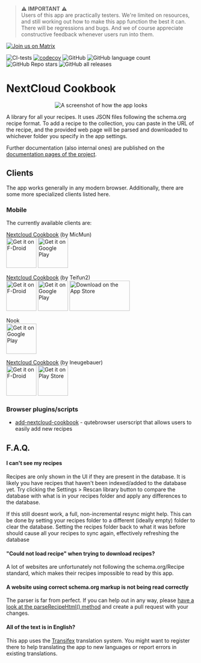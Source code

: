 > ⚠️ **IMPORTANT** ⚠️  
>  Users of this app are practically testers. We're limited on resources, and still working out how to make this app function the best it can. There will be regressions and bugs. And we of course appreciate constructive feedback whenever users run into them.

<a href="https://matrix.to/#/#nextcloud-cookbook:matrix.org" >
    <img src="https://img.shields.io/matrix/nextcloud-cookbook:matrix.org?logo=matrix&label=Join%20the%20discussion&style=flat" alt="Join us on Matrix" >
</a>

![CI-tests](https://github.com/nextcloud/cookbook/workflows/CI-tests/badge.svg)
[![codecov](https://codecov.io/gh/nextcloud/cookbook/branch/master/graph/badge.svg?token=J1DI0KGEX3)](https://codecov.io/gh/nextcloud/cookbook)
![GitHub](https://img.shields.io/github/license/nextcloud/cookbook)
![GitHub language count](https://img.shields.io/github/languages/count/nextcloud/cookbook)
![GitHub Repo stars](https://img.shields.io/github/stars/nextcloud/cookbook?logo=github)
![GitHub all releases](https://img.shields.io/github/downloads/nextcloud/cookbook/total?logo=github)

# NextCloud Cookbook
<p align=center>
<img alt="A screenshot of how the app looks" src="./docs/assets/screenshot.png">
</p>
A library for all your recipes. It uses JSON files following the schema.org recipe format. To add a recipe to the collection, you can paste in the URL of the recipe, and the provided web page will be parsed and downloaded to whichever folder you specify in the app settings.

Further documentation (also internal ones) are published on the [documentation pages of the project](http://nextcloud.github.io/cookbook/).

## Clients

The app works generally in any modern browser. Additionally, there are some more specialized clients listed here.

### Mobile
The currently available clients are:

[Nextcloud Cookbook](https://micmun.de/nextcloud-cookbook-english/) (by MicMun)  
[<img src="https://fdroid.gitlab.io/artwork/badge/get-it-on.png" alt="Get it on F-Droid" height="80">](https://f-droid.org/en/packages/de.micmun.android.nextcloudcookbook/) [<img src="https://play.google.com/intl/en_us/badges/static/images/badges/en_badge_web_generic.png" alt="Get it on Google Play" height="80">](https://play.google.com/store/apps/details?id=de.micmun.android.nextcloudcookbook&hl=en_US&gl=US&pcampaignid=pcampaignidMKT-Other-global-all-co-prtnr-py-PartBadge-Mar2515-1/)

[Nextcloud Cookbook](https://github.com/Teifun2/nextcloud-cookbook-flutter) (by Teifun2)  
[<img src="https://fdroid.gitlab.io/artwork/badge/get-it-on.png" alt="Get it on F-Droid" height="80">](https://f-droid.org/en/packages/com.nextcloud_cookbook_flutter/) [<img src="https://play.google.com/intl/en_us/badges/static/images/badges/en_badge_web_generic.png" alt="Get it on Google Play" height="80">](https://play.google.com/store/apps/details?id=com.nextcloud_cookbook_flutter&hl=en_US&gl=US) [<img src="https://tools.applemediaservices.com/api/badges/download-on-the-app-store/black/en-us" alt="Download on the App Store" height="80" width="160">](https://apps.apple.com/us/app/nextcloud-cookbook/id1619926634?itsct=apps_box_badge&amp;itscg=30200)

Nook  
[<img src="https://play.google.com/intl/en_us/badges/static/images/badges/en_badge_web_generic.png" alt="Get it on Google Play" height="80">](https://play.google.com/store/apps/details?id=org.capacitor.cookbook.app)

[Nextcloud Cookbook](https://lneugebauer.github.io/nextcloud-cookbook/) (by lneugebauer)  
[<img src="https://fdroid.gitlab.io/artwork/badge/get-it-on.png" alt="Get it on F-Droid" height="80">](https://f-droid.org/packages/de.lukasneugebauer.nextcloudcookbook/) [<img src="https://play.google.com/intl/en_us/badges/images/generic/en_badge_web_generic.png" alt="Get it on Play Store" height="80">](https://play.google.com/store/apps/details?id=de.lukasneugebauer.nextcloudcookbook)

### Browser plugins/scripts

- [add-nextcloud-cookbook](https://github.com/qutebrowser/qutebrowser/blob/master/misc/userscripts/add-nextcloud-cookbook) - qutebrowser userscript that allows users to easily add new recipes

## F.A.Q.

#### I can't see my recipes
Recipes are only shown in the UI if they are present in the database. It is likely you have recipes that haven't been indexed/added to the database yet. Try clicking the Settings > Rescan library button to compare the database with what is in your recipes folder and apply any differences to the database. 

If this still doesnt work, a full, non-incremental resync might help. This can be done by setting your recipes folder to a different (ideally empty) folder to clear the database. Setting the recipes folder back to what it was before should cause all your recipes to sync again, effectively refreshing the database

#### "Could not load recipe" when trying to download recipes?
A lot of websites are unfortunately not following the schema.org/Recipe standard, which makes their recipes impossible to read by this app.

#### A website using correct schema.org markup is not being read correctly
The parser is far from perfect. If you can help out in any way, please [have a look at the parseRecipeHtml() method](https://github.com/nextcloud/nextcloud-cookbook/blob/master/lib/Service/RecipeService.php) and create a pull request with your changes.

#### All of the text is in English?
This app uses the [Transifex](https://app.transifex.com/nextcloud/nextcloud/cookbook/) translation system.
You might want to register there to help translating the app to new languages or report errors in existing translations.
